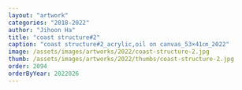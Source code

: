 ```yaml
---
layout: "artwork"
categories: "2018-2022"
author: "Jihoon Ha"
title: "coast structure#2"
caption: "coast structure#2_acrylic,oil on canvas_53×41㎝_2022"
image: /assets/images/artworks/2022/coast-structure-2.jpg
thumb: /assets/images/artworks/2022/thumbs/coast-structure-2.jpg
order: 2094
orderByYear: 2022026
---
```

